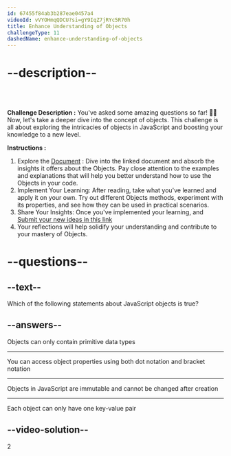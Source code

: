 ```yaml
---
id: 67455f84ab3b287eae0457a4
videoId: vVYOHmqQDCU?si=gY9IqZ7jRYc5R70h
title: Enhance Understanding of Objects
challengeType: 11
dashedName: enhance-understanding-of-objects
---
```


# --description--

<br>
<br>

**Challenge Description :** 
You've asked some amazing questions so far! 👏👏 Now, let's take a deeper dive into the concept of objects. This challenge is all about exploring the intricacies of objects in JavaScript and boosting your knowledge to a new level.

**Instructions :**

1. Explore the <span style="color:blue;">[Document](https://docs.google.com/document/d/1PuIoXAXKUmQ_fi8sIT_zGaU3Xj04sfQggITarebuZvY/edit)</span> : Dive into the linked document and absorb the insights it offers about the Objects. Pay close attention to the examples and explanations that will help you better understand how to use the Objects in your code.
2. Implement Your Learning: After reading, take what you've learned and apply it on your own. Try out different Objects methods, experiment with its properties, and see how they can be used in practical scenarios.
3. Share Your Insights: Once you've implemented your learning, and <span style="color:blue;">[Submit your new ideas in this link](https://forms.gle/29q9d8LJqMwbcyzV9)</span>
4. Your reflections will help solidify your understanding and contribute to your mastery of Objects.

# --questions--

## --text--

Which of the following statements about JavaScript objects is true?

## --answers--

Objects can only contain primitive data types

---

You can access object properties using both dot notation and bracket notation

---

Objects in JavaScript are immutable and cannot be changed after creation

---

Each object can only have one key-value pair


## --video-solution--

2
